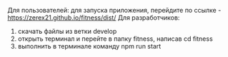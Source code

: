 Для пользователей: для запуска приложения, перейдите по ссылке - https://zerex21.github.io/fitness/dist/
Для разработчиков:
  1) скачать файлы из ветки develop
  2) открыть терминал и перейте в папку fitness, написав cd fitness
  3) выполнить в терминале команду npm run start
